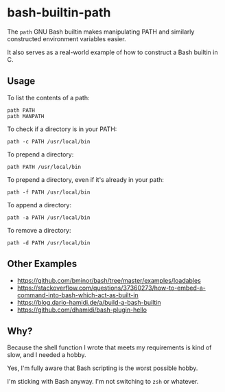 # bash-builtin-path

The `path` GNU Bash builtin makes manipulating PATH and similarly
constructed environment variables easier.

It also serves as a real-world example of how to construct a Bash
builtin in C.

## Usage

To list the contents of a path:

    path PATH
    path MANPATH

To check if a directory is in your PATH:

    path -c PATH /usr/local/bin

To prepend a directory:

    path PATH /usr/local/bin

To prepend a directory, even if it's already in your path:

    path -f PATH /usr/local/bin

To append a directory:

    path -a PATH /usr/local/bin

To remove a directory:

    path -d PATH /usr/local/bin

## Other Examples

-   https://github.com/bminor/bash/tree/master/examples/loadables
-   https://stackoverflow.com/questions/37360273/how-to-embed-a-command-into-bash-which-act-as-built-in
-   https://blog.dario-hamidi.de/a/build-a-bash-builtin
-   https://github.com/dhamidi/bash-plugin-hello

## Why?

Because the shell function I wrote that meets my requirements is kind
of slow, and I needed a hobby.

Yes, I'm fully aware that Bash scripting is the worst possible hobby.

I'm sticking with Bash anyway.  I'm not switching to `zsh` or whatever.
